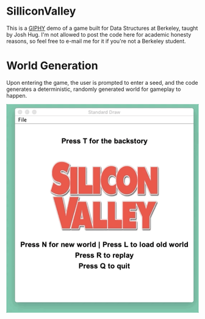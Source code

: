 # SilliconValley
This is a [GIPHY](https://itunes.apple.com/us/app/giphy-capture-the-gif-maker/id668208984?mt=12) demo of a game built for Data Structures at Berkeley, taught by Josh Hug. I'm not allowed to post the code here for academic honesty reasons, so feel free to e-mail me for it if you're not a Berkeley student.

# World Generation
Upon entering the game, the user is prompted to enter a seed, and the code generates a deterministic, randomly generated world for gameplay to happen. 

![](1.gif)
